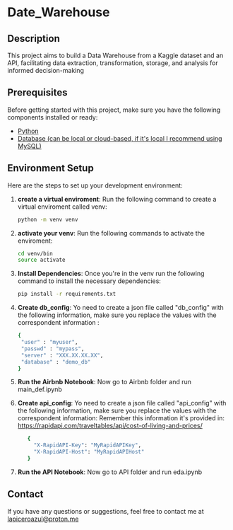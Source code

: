 # Date_Warehouse

## Description

This project aims to build a Data Warehouse from a Kaggle dataset and an API, facilitating data extraction, transformation, storage, and analysis for informed decision-making

## Prerequisites

Before getting started with this project, make sure you have the following components installed or ready:

- [Python](https://www.python.org/)
- [Database (can be local or cloud-based, if it's local I recommend using MySQL)](https://www.mysql.com/)

## Environment Setup

Here are the steps to set up your development environment:

1. **create a virtual enviroment**: Run the following command to create a virtual enviroment called venv:

   ```bash
   python -m venv venv

2. **activate your venv**: Run the following commands to activate the enviroment:

   ```bash
   cd venv/bin
   source activate

3. **Install Dependencies**: Once you're in the venv run the following command to install the necessary dependencies:

   ```bash
   pip install -r requirements.txt

4. **Create db_config**: Yo need to create a json file called "db_config" with the following information, make sure you replace the values with the correspondent information :

   ```bash
   {
    "user" : "myuser",
    "passwd" : "mypass",
    "server" : "XXX.XX.XX.XX",
    "database" : "demo_db"
   }  

5. **Run the Airbnb Notebook**: Now go to Airbnb folder and run main_def.ipynb

6. **Create api_config**: Yo need to create a json file called "api_config" with the following information, make sure you replace the values with the correspondent information: Remember this information it's provided in:  https://rapidapi.com/traveltables/api/cost-of-living-and-prices/

   ```bash
      {
        "X-RapidAPI-Key": "MyRapidAPIKey",
        "X-RapidAPI-Host": "MyRapidAPIHost"
      }

7. **Run the API Notebook**: Now go to API folder and run eda.ipynb


## Contact

If you have any questions or suggestions, feel free to contact me at lapiceroazul@proton.me
